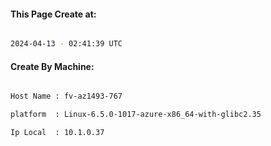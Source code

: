 
   
#### This Page Create at:

```bash

2024-04-13 - 02:41:39 UTC

```

#### Create By Machine:

```bash

Host Name : fv-az1493-767

platform  : Linux-6.5.0-1017-azure-x86_64-with-glibc2.35

Ip Local  : 10.1.0.37

```


